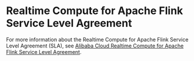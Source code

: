 # Realtime Compute for Apache Flink Service Level Agreement

For more information about the Realtime Compute for Apache Flink Service Level Agreement \(SLA\), see [Alibaba Cloud Realtime Compute for Apache Flink Service Level Agreement](https://www.alibabacloud.com/help/zh/doc-detail/211369.htm).

